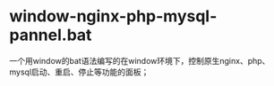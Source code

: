 # window-nginx-php-mysql-pannel.bat

一个用window的bat语法编写的在window环境下，控制原生nginx、php、mysql启动、重启、停止等功能的面板；
